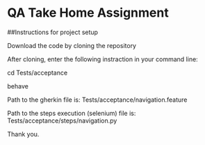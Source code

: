 # QA Take Home Assignment

##Instructions for project setup

Download the code by cloning the repository

After cloning, enter the following instraction in your command line:

cd Tests/acceptance

behave


Path to the gherkin file is: Tests/acceptance/navigation.feature

Path to the steps execution (selenium) file is: Tests/acceptance/steps/navigation.py

Thank you.

